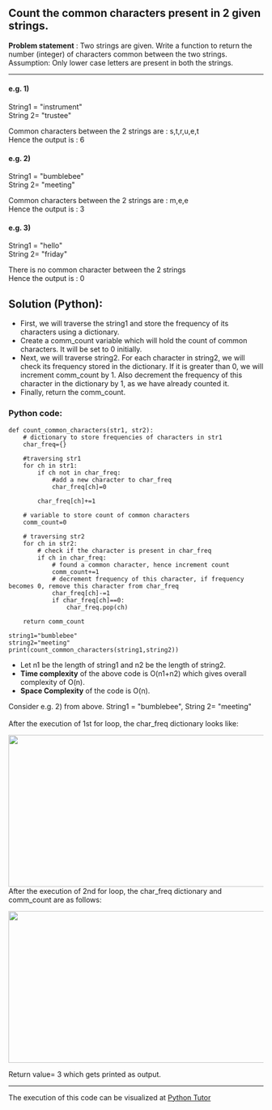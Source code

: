 ## Count the common characters present in 2 given strings.
**Problem statement** : Two strings are given. Write a function to return the number (integer) of characters common between the two strings. Assumption: Only lower case letters are present in both the strings.
***
#### e.g. 1) </br>
String1 = "instrument" </br>
String 2= "trustee"

Common characters between the 2 strings are : s,t,r,u,e,t </br>
Hence the output is : 6

#### e.g. 2) </br>
String1 = "bumblebee" </br>
String 2= "meeting"

Common characters between the 2 strings are : m,e,e </br>
Hence the output is : 3

#### e.g. 3) </br>
String1 = "hello" </br>
String 2= "friday"

There is no common character between the 2 strings </br>
Hence the output is : 0

## Solution (Python):
- First, we will traverse the string1 and store the frequency of its characters using a dictionary.
- Create a comm_count variable which will hold the count of common characters. It will be set to 0 initially.
- Next, we will traverse string2. For each character in string2, we will check its frequency stored in the dictionary. If it is greater than 0, we will increment comm_count
by 1. Also decrement the frequency of this character in the dictionary by 1, as we have already counted it.
- Finally, return the comm_count.

### Python code:
```
def count_common_characters(str1, str2):
    # dictionary to store frequencies of characters in str1
    char_freq={}
    
    #traversing str1
    for ch in str1:
        if ch not in char_freq:
            #add a new character to char_freq
            char_freq[ch]=0
            
        char_freq[ch]+=1 
    
    # variable to store count of common characters
    comm_count=0
    
    # traversing str2
    for ch in str2:
        # check if the character is present in char_freq
        if ch in char_freq:
            # found a common character, hence increment count
            comm_count+=1
            # decrement frequency of this character, if frequency becomes 0, remove this character from char_freq
            char_freq[ch]-=1
            if char_freq[ch]==0:
                char_freq.pop(ch)
                
    return comm_count 
    
string1="bumblebee"
string2="meeting"
print(count_common_characters(string1,string2))
```

- Let n1 be the length of string1 and n2 be the length of string2.
- **Time complexity** of the above code is O(n1+n2) which gives overall complexity of O(n).
- **Space Complexity** of the code is O(n).

Consider e.g. 2) from above. String1 = "bumblebee", String 2= "meeting" </br> </br>
After the execution of 1st for loop, the char_freq dictionary looks like:

<img src="https://user-images.githubusercontent.com/73184612/135399974-bff4271c-b2bc-4648-a678-bacd55836355.jpg" height=300 width=600> </br>
After the execution of 2nd for loop, the char_freq dictionary and comm_count are as follows:

<img src="https://user-images.githubusercontent.com/73184612/135400395-7c8cbb91-19af-400f-a723-49664b7e742a.jpg" height=300 width=600> </br>

Return value= 3 which gets printed as output.

***
The execution of this code can be visualized at [Python Tutor](https://pythontutor.com/visualize.html#code=def%20count_common_characters%28str1,%20str2%29%3A%0A%20%20%20%20%23%20dictionary%20to%20store%20frequencies%20of%20characters%20in%20str1%0A%20%20%20%20char_freq%3D%7B%7D%0A%20%20%20%20%0A%20%20%20%20%23traversing%20str1%0A%20%20%20%20for%20ch%20in%20str1%3A%0A%20%20%20%20%20%20%20%20if%20ch%20not%20in%20char_freq%3A%0A%20%20%20%20%20%20%20%20%20%20%20%20%23add%20a%20new%20character%20to%20char_freq%0A%20%20%20%20%20%20%20%20%20%20%20%20char_freq%5Bch%5D%3D0%0A%20%20%20%20%20%20%20%20%20%20%20%20%0A%20%20%20%20%20%20%20%20char_freq%5Bch%5D%2B%3D1%20%0A%20%20%20%20%0A%20%20%20%20%23%20variable%20to%20store%20count%20of%20common%20characters%0A%20%20%20%20comm_count%3D0%0A%20%20%20%20%0A%20%20%20%20%23%20traversing%20str2%0A%20%20%20%20for%20ch%20in%20str2%3A%0A%20%20%20%20%20%20%20%20%23%20check%20if%20the%20character%20is%20present%20in%20char_freq%0A%20%20%20%20%20%20%20%20if%20ch%20in%20char_freq%3A%0A%20%20%20%20%20%20%20%20%20%20%20%20%23%20found%20a%20common%20character,%20hence%20increment%20count%0A%20%20%20%20%20%20%20%20%20%20%20%20comm_count%2B%3D1%0A%20%20%20%20%20%20%20%20%20%20%20%20%23%20decrement%20frequency%20of%20this%20character,%20if%20frequency%20becomes%200,%20remove%20this%20character%20from%20char_freq%0A%20%20%20%20%20%20%20%20%20%20%20%20char_freq%5Bch%5D-%3D1%0A%20%20%20%20%20%20%20%20%20%20%20%20if%20char_freq%5Bch%5D%3D%3D0%3A%0A%20%20%20%20%20%20%20%20%20%20%20%20%20%20%20%20char_freq.pop%28ch%29%0A%20%20%20%20%20%20%20%20%20%20%20%20%20%20%20%20%0A%20%20%20%20return%20comm_count%20%0A%20%20%20%20%0Astring1%3D%22bumblebee%22%0Astring2%3D%22meeting%22%0Aprint%28count_common_characters%28string1,string2%29%29&cumulative=false&curInstr=0&heapPrimitives=nevernest&mode=display&origin=opt-frontend.js&py=3&rawInputLstJSON=%5B%5D&textReferences=false)




